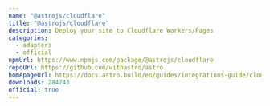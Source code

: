 ```yaml
---
name: "@astrojs/cloudflare"
title: "@astrojs/cloudflare"
description: Deploy your site to Cloudflare Workers/Pages
categories:
  - adapters
  - official
npmUrl: https://www.npmjs.com/package/@astrojs/cloudflare
repoUrl: https://github.com/withastro/astro
homepageUrl: https://docs.astro.build/en/guides/integrations-guide/cloudflare/
downloads: 284743
official: true
---
```

